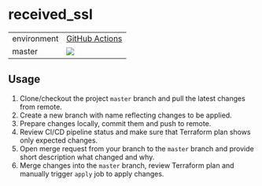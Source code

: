 # received_ssl
<table>
   <tr>
      <td>environment</td>
      <td><a href="https://github.com/HumeniukDenys/receive_ssl/actions/workflows/terraform.yml">GitHub Actions</a></td>
   </tr>
   <tr>
      <td>master</td>
      <td><a href="https://github.com/HumeniukDenys/receive_ssl/actions?query=workflow%3Apipeline"><img src="[![Terraform](https://github.com/HumeniukDenys/receive_ssl/actions/workflows/terraform.yml/badge.svg?branch=main)]" /></a></td>
   </tr>
</table>


## Usage

1. Clone/checkout the project `master` branch and pull the latest changes from
remote.
2. Create a new branch with name reflecting changes to be applied.
3. Prepare changes locally, commit them and push to remote.
4. Review CI/CD pipeline status and make sure that Terraform plan shows only
expected changes.
5. Open merge request from your branch to the `master` branch and provide short
description what changed and why.
6. Merge changes into the `master` branch, review Terraform plan and manually
trigger `apply` job to apply changes.
